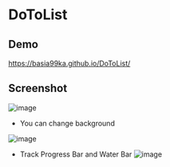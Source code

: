 # DoToList
## Demo
https://basia99ka.github.io/DoToList/
## Screenshot
![image](https://github.com/basia99ka/DoToList/assets/165905205/fe7c318b-9758-4841-8a5e-ed62f4e22f08)
- You can change background

![image](https://github.com/basia99ka/DoToList/assets/165905205/ab0a491d-4c20-4359-863c-68fe3e5d300c)
- Track Progress Bar and Water Bar
![image](https://github.com/basia99ka/DoToList/assets/165905205/17493e47-4a55-4f2e-9385-bc9f1961757b)
